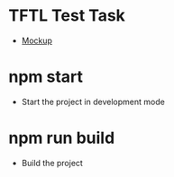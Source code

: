# TFTL Test Task
- [Mockup](https://www.figma.com/file/kZUV966aCZiZ6VbDYeAlJ5/Test-TFTL?node-id=0%3A1)

# npm start
- Start the project in development mode

# npm run build
- Build the project